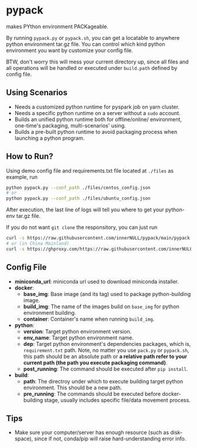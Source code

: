 # pypack
makes PYthon environment PACKageable.  
  
By running `pypack.py` or `pypack.sh`, you can get a locatable to anywhere python environment tar.gz file. You can control which kind python environment you want by customize your config file.  
    
BTW, don't worry this will mess your current directory up, since all files and all operations will be handled or executed under `build.path` defined by config file.


## Using Scenarios
* Needs a customized python runtime for pyspark job on yarn cluster.
* Needs a specific python runtime on a server without a `sudo` account.
* Builds an unified python runtime both for offline/online/ environment, one-time's packaging, multi-scenarios' using.
* Builds a pre-built python runtime to avoid packaging process when launching a python program.


## How to Run?
Using demo config file and requirements.txt file located at `./files` as example, run
```bash
python pypack.py --conf_path ./files/centos_config.json
# or
python pypack.py --conf_path ./files/ubuntu_config.json
```
After execution, the last line of logs will tell you where to get your python-env tar.gz file.

If you do not want `git clone` the responsitory, you can just run 
```bash
curl -s https://raw.githubusercontent.com/innerNULL/pypack/main/pypack.sh | bash /dev/stdin path/to/config.json
# or (in China Mainland)
curl -s https://ghproxy.com/https://raw.githubusercontent.com/innerNULL/pypack/main/pypack.sh | bash /dev/stdin path/to/config.json
```


## Config File
* **miniconda_url**: miniconda url used to download miniconda installer.
* **docker**:
    * **base_img**: Base image (and its tag) used to package python-building image.
    * **build_img**: The name of the images build on `base_img` for python environment building.
    * **container**: Container's name when running `build_img`.
* **python**:
    * **version**: Target python environment version.
    * **env_name**: Target python environment name.
    * **dep**: Target python environment's dependencies packages, which is, `requirement.txt` path. Note, no matter you use `pack.py` or `pypack.sh`, this path should be an absolute path or **a relative path refer to your current path (the path you execute packaging command)**.
    * **post_running**: The command should be executed after `pip install`.
* **build**:
    * **path**: The directroy under which to execute building target python environment. This should be a new path.
    * **pre_running**: The commands should be executed before docker-building stage, usually includes specific file/data movement process.


## Tips
* Make sure your computer/server has enough resource (such as disk-space), since if not, conda/pip will raise hard-understanding error info.
